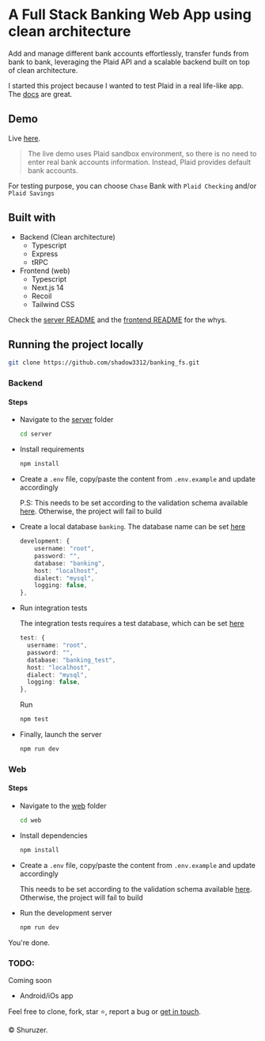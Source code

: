 # A Full Stack Banking Web App using clean architecture

Add and manage different bank accounts effortlessly, transfer funds from bank to bank, leveraging the Plaid API and a scalable backend built on top of clean architecture.

I started this project because I wanted to test Plaid in a real life-like app. The <a href="https://plaid.com/docs/">docs</a> are great.

## Demo

Live <a href="https://zbanking.vercel.app">here</a>.

> The live demo uses Plaid sandbox environment, so there is no need to enter real bank accounts information. Instead, Plaid provides default bank accounts.

For testing purpose, you can choose `Chase` Bank with `Plaid Checking` and/or `Plaid Savings`

## Built with

- Backend (Clean architecture)
  - Typescript
  - Express
  - tRPC
- Frontend (web)
  - Typescript
  - Next.js 14
  - Recoil
  - Tailwind CSS

Check the <a href="https://github.com/shadow3312/banking_fs/tree/master/server/README.md">server README</a> and the <a href="https://github.com/shadow3312/banking_fs/tree/master/web/README.md">frontend README</a> for the whys.

## Running the project locally

```bash
git clone https://github.com/shadow3312/banking_fs.git
```

### Backend

#### Steps

- Navigate to the <a href="https://github.com/shadow3312/banking_fs/tree/master/server">server</a> folder

  ```bash
  cd server
  ```

- Install requirements

  ```bash
  npm install
  ```

- Create a `.env` file, copy/paste the content from `.env.example` and update accordingly

  P.S: This needs to be set according to the validation schema available <a href="https://github.com/shadow3312/banking_fs/tree/master/server/src/env.ts">here</a>. Otherwise, the project will fail to build

- Create a local database `banking`. The database name can be set <a href="https://github.com/shadow3312/banking_fs/tree/master/server/src/infrastructure/data/config/db.config.ts#L15">here</a>

  ```typescript
  development: {
      username: "root",
      password: "",
      database: "banking",
      host: "localhost",
      dialect: "mysql",
      logging: false,
  },
  ```

- Run integration tests

  The integration tests requires a test database, which can be set <a href="https://github.com/shadow3312/banking_fs/tree/master/server/src/infrastructure/data/config/db.config.ts#L7">here</a>

  ```typescript
  test: {
    username: "root",
    password: "",
    database: "banking_test",
    host: "localhost",
    dialect: "mysql",
    logging: false,
  },
  ```

  Run

  ```bash
  npm test
  ```

- Finally, launch the server

  ```bash
  npm run dev
  ```

### Web

#### Steps

- Navigate to the <a href="https://github.com/shadow3312/banking_fs/tree/master/web">web</a> folder

  ```bash
  cd web
  ```

- Install dependencies

  ```bash
  npm install
  ```

- Create a `.env` file, copy/paste the content from `.env.example` and update accordingly

  This needs to be set according to the validation schema available <a href="https://github.com/shadow3312/banking_fs/tree/master/web/src/env.js">here</a>. Otherwise, the project will fail to build

- Run the development server

  ```bash
  npm run dev
  ```

You're done.

### TODO:

Coming soon

- Android/iOs app

Feel free to clone, fork, star ⭐, report a bug or <a href="https://www.linkedin.com/in/euloge-amour/">get in touch</a>.

&copy; Shuruzer.
